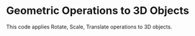 # Geometric Operations to 3D Objects
 This code applies Rotate, Scale, Translate operations to 3D objects.
